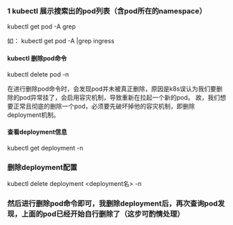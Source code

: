 


### 1  kubectl 展示搜索出的pod列表（含pod所在的namespace）

kubectl get pod -A grep <podname>

如：  kubectl get pod -A |grep ingress


####  kubectl 删除pod命令

  kubectl delete pod <podname> -n <namespace>


在进行删除pod命令时，会发现pod并未被真正删除，原因是k8s误认为我们要删除的pod异常挂了，会启用容灾机制，导致重新在拉起一个新的pod。
故，我们想要正常且彻底的删除一个pod，必须要先破坏掉他的容灾机制，即删除deployment机制。


#### 查看deployment信息

  kubectl get deployment -n <namespace>

### 删除deployment配置

kubectl delete deployment <deployment名> -n <namespace>


### 然后进行删除pod命令即可，我删除deployment后，再次查询pod发现，上面的pod已经开始自行删除了（这步可酌情处理）
